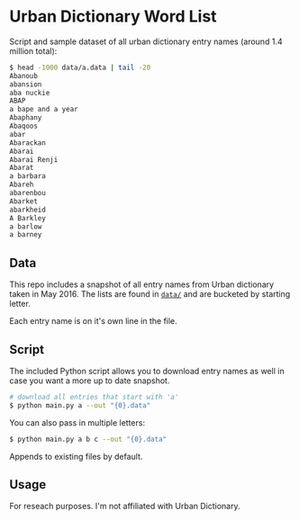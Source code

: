 # Urban Dictionary Word List

Script and sample dataset of all urban dictionary entry names (around 1.4 million total):

```bash
$ head -1000 data/a.data | tail -20
Abanoub
abansion
aba nuckie
ABAP
a bape and a year
Abaphany
Abaqoos
abar
Abarackan
Abarai
Abarai Renji
Abarat
a barbara
Abareh
abarenbou
Abarket
abarkheid
A Barkley
a barlow
a barney
```


## Data
This repo includes a snapshot of all entry names from Urban dictionary taken in May 2016. The lists are found in [`data/`](https://github.com/mattbierner/urban-dictionary-word-list/tree/master/data) and are bucketed by starting letter.

Each entry name is on it's own line in the file.

## Script
The included Python script allows you to download entry names as well in case you want a more up to date snapshot.

``` sh
# download all entries that start with 'a'
$ python main.py a --out "{0}.data"
```

You can also pass in multiple letters:

``` sh
$ python main.py a b c --out "{0}.data"
```

Appends to existing files by default.


## Usage
For reseach purposes. I'm not affiliated with Urban Dictionary.